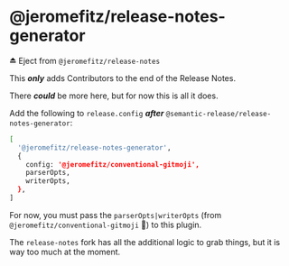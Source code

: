 # @jeromefitz/release-notes-generator

⏏️ Eject from `@jeromefitz/release-notes`

This **_only_** adds Contributors to the end of the Release Notes.

There **_could_** be more here, but for now this is all it does.

Add the following to `release.config` **_after_** `@semantic-release/release-notes-generator`:

```sh
[
  '@jeromefitz/release-notes-generator',
  {
    config: '@jeromefitz/conventional-gitmoji',
    parserOpts,
    writerOpts,
  },
]
```

For now, you must pass the `parserOpts|writerOpts` (from `@jeromefitz/conventional-gitmoji` 🥴️) to this plugin.

The `release-notes` fork has all the additional logic to grab things, but it is way too much at the moment.
